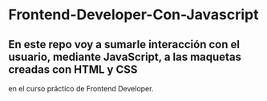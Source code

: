 # Frontend-Developer-Con-Javascript

## En este repo voy a sumarle interacción con el usuario, mediante JavaScript, a las maquetas creadas con HTML y CSS
en el curso práctico de Frontend Developer. 
